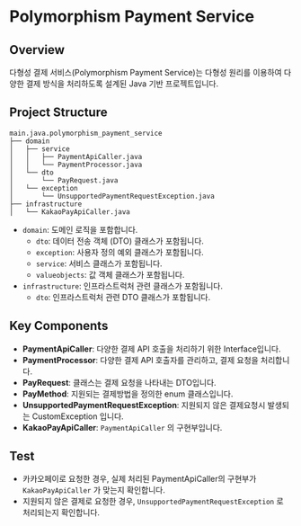 # Polymorphism Payment Service

## Overview
다형성 결제 서비스(Polymorphism Payment Service)는 다형성 원리를 이용하여 다양한 결제 방식을 처리하도록 설계된 Java 기반 프로젝트입니다.

## Project Structure
```
main.java.polymorphism_payment_service
├── domain
│   ├── service
│   │   ├── PaymentApiCaller.java
│   │   └── PaymentProcessor.java
│   └── dto
│       └── PayRequest.java
│   └── exception
│       └── UnsupportedPaymentRequestException.java
├── infrastructure
│   └── KakaoPayApiCaller.java
```
- `domain`: 도메인 로직을 포함합니다.
   - `dto`: 데이터 전송 객체 (DTO) 클래스가 포함됩니다.
   - `exception`: 사용자 정의 예외 클래스가 포함됩니다.
   - `service`: 서비스 클래스가 포함됩니다.
   - `valueobjects`: 값 객체 클래스가 포함됩니다.
- `infrastructure`: 인프라스트럭처 관련 클래스가 포함됩니다.
   - `dto`: 인프라스트럭처 관련 DTO 클래스가 포함됩니다.

## Key Components
- **PaymentApiCaller**: 다양한 결제 API 호출을 처리하기 위한 Interface입니다.
- **PaymentProcessor**: 다양한 결제 API 호출자를 관리하고, 결제 요청을 처리합니다.
- **PayRequest**: 클래스는 결제 요청을 나타내는 DTO입니다.
- **PayMethod**: 지원되는 결제방법을 정의한 enum 클래스입니다.
- **UnsupportedPaymentRequestException**: 지원되지 않은 결제요청시 발생되는 CustomException 입니다.
- **KakaoPayApiCaller**: `PaymentApiCaller` 의 구현부입니다.

## Test
- 카카오페이로 요청한 경우, 실제 처리된 PaymentApiCaller의 구현부가 `KakaoPayApiCaller` 가 맞는지 확인합니다.
- 지원되지 않은 결제로 요청한 경우, `UnsupportedPaymentRequestException` 로 처리되는지 확인합니다.

